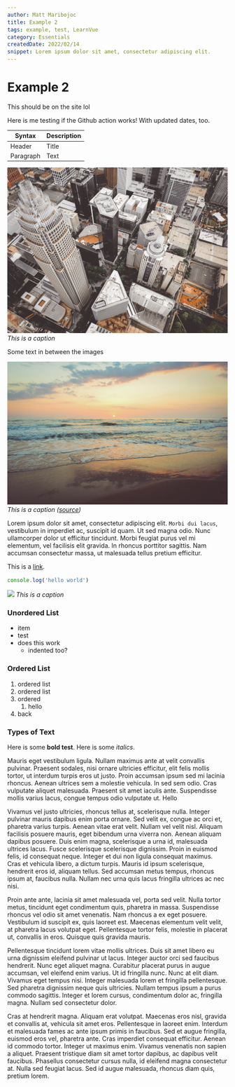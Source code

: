 ```yaml
---
author: Matt Maribojoc
title: Example 2
tags: example, test, LearnVue
category: Essentials
createdDate: 2022/02/14
snippet: Lorem ipsum dolor sit amet, consectetur adipiscing elit.
---
```


# Example 2

This should be on the site lol

Here is me testing if the Github action works! With updated dates, too.

| Syntax    | Description |
| --------- | ----------- |
| Header    | Title       |
| Paragraph | Text        |

![example](img/charlotte.jpg)
_This is a caption_

Some text in between the images

![example](../example/img/img-1.jpg)
_This is a caption ([source](https://learnvue.co))_

Lorem ipsum dolor sit amet, consectetur adipiscing elit. `Morbi dui lacus`, vestibulum in imperdiet ac, suscipit id quam. Ut sed magna odio. Nunc ullamcorper dolor ut efficitur tincidunt. Morbi feugiat purus vel mi elementum, vel facilisis elit gravida. In rhoncus porttitor sagittis. Nam accumsan consectetur massa, ut malesuada tellus pretium efficitur.

This is a [link](https://learnvue.co).

```js
console.log('hello world')
```

![](https://dltqhkoxgn1gx.cloudfront.net/img/posts/a-vue-firebase-authentication-tutorial-vue-3-and-firebase-3.png)
_This is a caption_

### Unordered List

-   item
-   test
-   does this work
    -   indented too?

### Ordered List

1. ordered list
2. ordered list
3. ordered
    1. hello
4. back

### Types of Text

Here is some **bold test**. Here is some _italics_.

Mauris eget vestibulum ligula. Nullam maximus ante at velit convallis pulvinar. Praesent sodales, nisi ornare ultricies efficitur, elit felis mollis tortor, ut interdum turpis eros ut justo. Proin accumsan ipsum sed mi lacinia rhoncus. Aenean ultrices sem a molestie vehicula. In sed sem odio. Cras vulputate aliquet malesuada. Praesent sit amet iaculis ante. Suspendisse mollis varius lacus, congue tempus odio vulputate ut. Hello

Vivamus vel justo ultricies, rhoncus tellus at, scelerisque nulla. Integer pulvinar mauris dapibus enim porta ornare. Sed velit ex, congue ac orci et, pharetra varius turpis. Aenean vitae erat velit. Nullam vel velit nisl. Aliquam facilisis posuere mauris, eget bibendum urna viverra non. Aenean aliquam dapibus posuere. Duis enim magna, scelerisque a urna id, malesuada ultrices lacus. Fusce scelerisque scelerisque dignissim. Proin in euismod felis, id consequat neque. Integer et dui non ligula consequat maximus. Cras et vehicula libero, a dictum turpis. Mauris id ipsum scelerisque, hendrerit eros id, aliquam tellus. Sed accumsan metus tempus, rhoncus ipsum at, faucibus nulla. Nullam nec urna quis lacus fringilla ultrices ac nec nisi.

Proin ante ante, lacinia sit amet malesuada vel, porta sed velit. Nulla tortor metus, tincidunt eget condimentum quis, pharetra in massa. Suspendisse rhoncus vel odio sit amet venenatis. Nam rhoncus a ex eget posuere. Vestibulum id suscipit ex, quis laoreet est. Maecenas elementum velit velit, at pharetra lacus volutpat eget. Pellentesque tortor felis, molestie in placerat ut, convallis in eros. Quisque quis gravida mauris.

Pellentesque tincidunt lorem vitae mollis ultrices. Duis sit amet libero eu urna dignissim eleifend pulvinar ut lacus. Integer auctor orci sed faucibus hendrerit. Nunc eget aliquet magna. Curabitur placerat purus in augue accumsan, vel eleifend enim varius. Ut id fringilla nunc. Nunc at elit diam. Vivamus eget tempus nisi. Integer malesuada lorem et fringilla pellentesque. Sed pharetra dignissim neque quis ultricies. Nullam tempus ipsum a purus commodo sagittis. Integer et lorem cursus, condimentum dolor ac, fringilla magna. Nullam sed consectetur dolor.

Cras at hendrerit magna. Aliquam erat volutpat. Maecenas eros nisl, gravida et convallis at, vehicula sit amet eros. Pellentesque in laoreet enim. Interdum et malesuada fames ac ante ipsum primis in faucibus. Sed et augue fringilla, euismod eros vel, pharetra ante. Cras imperdiet consequat efficitur. Aenean id commodo tortor. Integer ut maximus enim. Vivamus venenatis non sapien a aliquet. Praesent tristique diam sit amet tortor dapibus, ac dapibus velit faucibus. Phasellus consectetur cursus nulla, id eleifend magna consectetur at. Nulla sed feugiat lacus. Sed id augue malesuada, rhoncus diam quis, pretium lorem.
